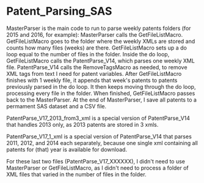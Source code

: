 # Patent_Parsing_SAS

MasterParser is the main code to run to parse weekly patents folders (for 2015 and 2016, for example):
  MasterParser calls the GetFileListMacro.
    GetFileListMacro goes to the folder where the weekly XMLs are stored and counts how many files (weeks) are there.
    GetFileListMacro sets up a do loop equal to the number of files in the folder.
      Inside the do loop, GetFileListMacro calls the PatentParse_V14, which parses one weekly XML file.
      PatentParse_V14 calls the RemoveTagsMacro as needed, to remove XML tags from text I need for patent variables.
      After GetFileListMacro finishes with 1 weekly file, it appends that week's patents to patents previously parsed in the do loop.
      It then keeps moving through the do loop, processing every file in the folder.
      When finished, GetFileListMacro passes back to the MasterParser.
At the end of MasterParser, I save all patents to a permament SAS dataset and a CSV file.

PatentParse_V17_2013_from3_xml is a special version of PatentParse_V14 that handles 2013 only, as 2013 patents are stored in 3 xmls.

PatentParse_V17_1_xml is a special version of PatentParse_V14 that parses 2011, 2012, and 2014 each separately, because one single xml
  containing all patents for (that) year is available for download.
  
For these last two files (PatentParse_V17_XXXXXX), I didn't need to use MasterParser or GetFileListMacro, as I didn't need to process
  a folder of XML files that varied in the number of files in the folder.
